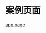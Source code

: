 # 案例页面 
 [app.page](https://www.awebide.com/testCase/#/pageOperationCase/Demo/API/SPA/pageOperationCase?title=%E6%A0%87%E7%AD%BE%E9%A1%B5%E6%93%8D%E4%BD%9C%E6%8E%A5%E5%8F%A3&pageId=pageOperationCase)